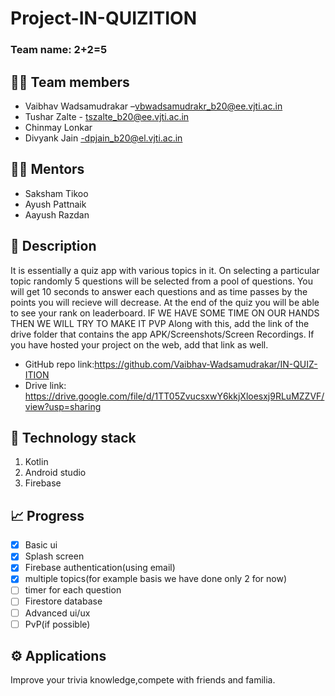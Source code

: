 # Project-IN-QUIZITION
		
### Team name: 2+2=5
		
## 👨‍💻 Team members
* Vaibhav Wadsamudrakar –vbwadsamudrakr_b20@ee.vjti.ac.in
* Tushar Zalte - tszalte_b20@ee.vjti.ac.in
* Chinmay Lonkar
* Divyank Jain -dpjain_b20@el.vjti.ac.in
		

## 👨‍🏫 Mentors
* Saksham Tikoo
* Ayush Pattnaik
* Aayush Razdan
		

## 📝 Description
It is essentially a quiz app with various topics in it. On selecting a particular topic randomly 5 questions will be selected from a pool of questions.
You will get 10 seconds to answer each questions and as time passes by the points you will recieve will decrease. At the end of the quiz you will be able to see your rank on leaderboard.
IF WE HAVE SOME TIME ON OUR HANDS THEN WE WILL TRY TO MAKE IT PVP
Along with this, add the link of the drive folder that contains the app APK/Screenshots/Screen Recordings. If you have hosted your project on the web, add that link as well.
* GitHub repo link:https://github.com/Vaibhav-Wadsamudrakar/IN-QUIZ-ITION
* Drive link: https://drive.google.com/file/d/1TT05ZvucsxwY6kkjXloesxj9RLuMZZVF/view?usp=sharing

## 🧰 Technology stack
1. Kotlin
2. Android studio
3. Firebase
 	
## 📈 Progress
- [x] Basic ui
- [x] Splash screen 
- [x] Firebase authentication(using email)
- [x] multiple topics(for example basis we have done only 2 for now) 
- [ ] timer for each question
- [ ] Firestore database 
- [ ] Advanced ui/ux
- [ ] PvP(if possible)
		
## ⚙️ Applications
Improve your trivia knowledge,compete with friends and familia.


